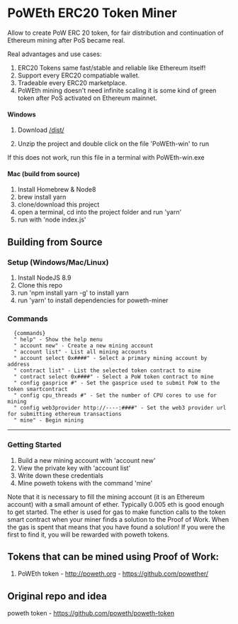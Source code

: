 
# PoWEth ERC20 Token Miner

Allow to create PoW ERC 20 token, for fair distribution and continuation of Ethereum mining after PoS became real.

Real advantages and use cases:
1. ERC20 Tokens same fast/stable and reliable like Ethereum itself!
2. Support every ERC20 compatiable wallet.
3. Tradeable every ERC20 marketplace.  
4. PoWEth mining doesn't need infinite scaling it is some kind of green token after PoS activated on Ethereum mainnet.

#### Windows
1. Download [/dist/]()

2. Unzip the project and double click on the file 'PoWEth-win' to run

If this does not work, run this file in a terminal with PoWEth-win.exe


#### Mac (build from source)
1. Install Homebrew & Node8
2. brew install yarn
3. clone/download this project
4. open a terminal, cd into the project folder and run 'yarn'
5. run with 'node index.js'

## Building from Source

### Setup (Windows/Mac/Linux)
1. Install NodeJS 8.9
2. Clone this repo
3. run 'npm install yarn -g' to install yarn
4. run 'yarn' to install dependencies for poweth-miner


### Commands

      {commands}
      " help" - Show the help menu
      " account new" - Create a new mining account
      " account list" - List all mining accounts
      " account select 0x####" - Select a primary mining account by address
      " contract list" - List the selected token contract to mine
      " contract select 0x####" - Select a PoW token contract to mine
      " config gasprice #" - Set the gasprice used to submit PoW to the token smartcontract
      " config cpu_threads #" - Set the number of CPU cores to use for mining
      " config web3provider http://----:####" - Set the web3 provider url for submitting ethereum transactions
      " mine" - Begin mining

---------------

### Getting Started
1. Build a new mining account with 'account new'
2. View the private key with 'account list'
3. Write down these credentials
4. Mine poweth tokens with the command 'mine'

Note that it is necessary to fill the mining account (it is an Ethereum account) with a small amount of ether.  Typically 0.005 eth is good enough to get started.  The ether is used for gas to make function calls to the token smart contract when your miner finds a solution to the Proof of Work.  When the gas is spent that means that you have found a solution! If you were the first to find it, you will be rewarded with poweth tokens.  


## Tokens that can be mined using Proof of Work:

1. PoWEth token - http://poweth.org - https://github.com/powether/

## Original repo and idea 

poweth token - https://github.com/poweth/poweth-token
